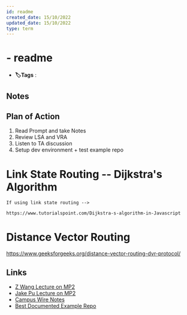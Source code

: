 ```yaml
---
id: readme
created_date: 15/10/2022
updated_date: 15/10/2022
type: term
---
```


#  - readme

- **🏷️Tags** :    

[](#anki-card)

## Notes

## Plan of Action

1. Read Prompt and take Notes
2. Review LSA and VRA
3. Listen to TA discussion
4. Setup dev environment + test example repo

# Link State Routing -- Dijkstra's Algorithm

	If using link state routing --> 

	https://www.tutorialspoint.com/Dijkstra-s-algorithm-in-Javascript

# Distance Vector Routing

https://www.geeksforgeeks.org/distance-vector-routing-dvr-protocol/



## Links

- [Z Wang Lecture on MP2](https://illinois.zoom.us/rec/play/9s-x2bvFvCl29pGGZibXl9sR4HfZbRRin0ZgnpxZXWxvsraQnndQsTLnMWEdzkftuTZXr3rKIZIxWDM9.mR_4yINGCu6720RB?startTime=1665498747000&_x_zm_rtaid=rKVUAbZuSQKKWQT13zZ9Yg.1665892572450.389dfd6bbd6966fed44a93f22f268859&_x_zm_rhtaid=219)
- [Jake Pu Lecture on MP2](https://illinois.zoom.us/rec/play/Xk3XXC3n3N8FaU8_79rEz7RdiC0g4H3KALxH7fgK7fIdOoY0STygnxTlpzq5hyh5YTTbqaQClxvNqAEw.z3ElA2-NSWRSRafV?continueMode=true&_x_zm_rtaid=zG6ILgWARcuEvAbKGe_iog.1665892572326.efc931f81e9170802d0c7cc597e338cc&_x_zm_rhtaid=214)
- [Campus Wire Notes](https://campuswire.com/c/G841F86F2/feed/275)
- [Best Documented Example Repo](https://github.com/tko22/sliding-window-and-routing/tree/41b19988b660f16b831d627385176d0eeac6ae64/routing-algorithms)
